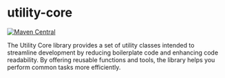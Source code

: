 # utility-core

[![Maven Central](https://img.shields.io/maven-central/v/io.github.rajparsaniya/utility-core.svg?style=plastic)](https://search.maven.org/artifact/io.github.rajparsaniya/utility-core)

The Utility Core library provides a set of utility classes intended to streamline development by reducing boilerplate code and enhancing code readability. By offering reusable functions and tools, the library helps you perform common tasks more efficiently.
